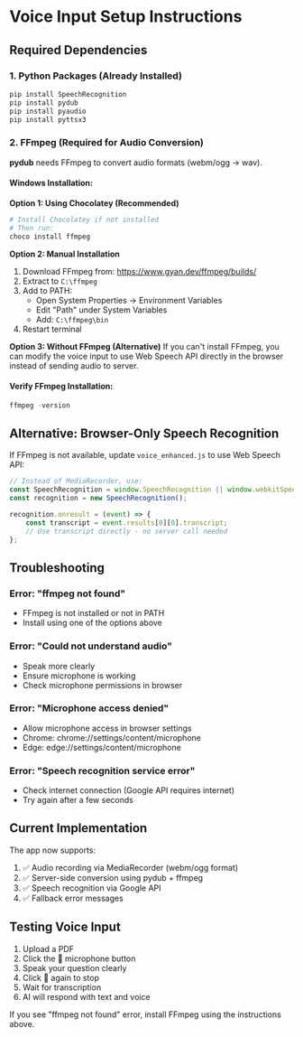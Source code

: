 # Voice Input Setup Instructions

## Required Dependencies

### 1. Python Packages (Already Installed)
```bash
pip install SpeechRecognition
pip install pydub
pip install pyaudio
pip install pyttsx3
```

### 2. FFmpeg (Required for Audio Conversion)

**pydub** needs FFmpeg to convert audio formats (webm/ogg → wav).

#### Windows Installation:

**Option 1: Using Chocolatey (Recommended)**
```powershell
# Install Chocolatey if not installed
# Then run:
choco install ffmpeg
```

**Option 2: Manual Installation**
1. Download FFmpeg from: https://www.gyan.dev/ffmpeg/builds/
2. Extract to `C:\ffmpeg`
3. Add to PATH:
   - Open System Properties → Environment Variables
   - Edit "Path" under System Variables
   - Add: `C:\ffmpeg\bin`
4. Restart terminal

**Option 3: Without FFmpeg (Alternative)**
If you can't install FFmpeg, you can modify the voice input to use Web Speech API directly in the browser instead of sending audio to server.

#### Verify FFmpeg Installation:
```powershell
ffmpeg -version
```

## Alternative: Browser-Only Speech Recognition

If FFmpeg is not available, update `voice_enhanced.js` to use Web Speech API:

```javascript
// Instead of MediaRecorder, use:
const SpeechRecognition = window.SpeechRecognition || window.webkitSpeechRecognition;
const recognition = new SpeechRecognition();

recognition.onresult = (event) => {
    const transcript = event.results[0][0].transcript;
    // Use transcript directly - no server call needed
};
```

## Troubleshooting

### Error: "ffmpeg not found"
- FFmpeg is not installed or not in PATH
- Install using one of the options above

### Error: "Could not understand audio"
- Speak more clearly
- Ensure microphone is working
- Check microphone permissions in browser

### Error: "Microphone access denied"
- Allow microphone access in browser settings
- Chrome: chrome://settings/content/microphone
- Edge: edge://settings/content/microphone

### Error: "Speech recognition service error"
- Check internet connection (Google API requires internet)
- Try again after a few seconds

## Current Implementation

The app now supports:
1. ✅ Audio recording via MediaRecorder (webm/ogg format)
2. ✅ Server-side conversion using pydub + ffmpeg
3. ✅ Speech recognition via Google API
4. ✅ Fallback error messages

## Testing Voice Input

1. Upload a PDF
2. Click the 🎤 microphone button
3. Speak your question clearly
4. Click 🎤 again to stop
5. Wait for transcription
6. AI will respond with text and voice

If you see "ffmpeg not found" error, install FFmpeg using the instructions above.
